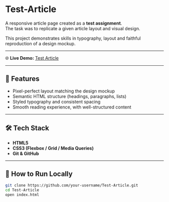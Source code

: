 # Test-Article

A responsive article page created as a **test assignment**.  
The task was to replicate a given article layout and visual design.

This project demonstrates skills in typography, layout and faithful reproduction of a design mockup.

---

🌐 **Live Demo:** [Test Article](https://kretova0319.github.io/Test-Article/)

---

## 🧩 Features

- Pixel-perfect layout matching the design mockup  
- Semantic HTML structure (headings, paragraphs, lists)  
- Styled typography and consistent spacing  
- Smooth reading experience, with well-structured content

---

## 🛠 Tech Stack

- **HTML5**
- **CSS3 (Flexbox / Grid / Media Queries)**
- **Git & GitHub**

---

## 🚀 How to Run Locally

```bash
git clone https://github.com/your-username/Test-Article.git
cd Test-Article
open index.html


